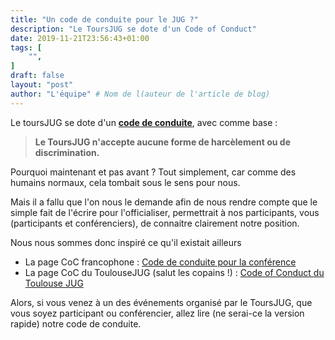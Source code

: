 ```yaml
---
title: "Un code de conduite pour le JUG ?"
description: "Le ToursJUG se dote d'un Code of Conduct"
date: 2019-11-21T23:56:43+01:00
tags: [
    "",
]
draft: false
layout: "post"
author: "L'équipe" # Nom de l(auteur de l'article de blog)
---
```

Le toursJUG se dote d'un **[code de conduite](/coc)**, avec comme base : 

> **Le ToursJUG n'accepte aucune forme de harcèlement ou de discrimination.**

Pourquoi maintenant et pas avant ?
Tout simplement, car comme des humains normaux, cela tombait sous le sens pour nous.

Mais il a fallu que l'on nous le demande afin de nous rendre compte que le simple fait de l'écrire pour l'officialiser, permettrait à nos participants, vous (participants et conférenciers), de connaitre clairement notre position.

Nous nous sommes donc inspiré ce qu'il existait ailleurs

* La page CoC francophone : [Code de conduite pour la conférence](https://confcodeofconduct.com/index-fr.html)
* La page CoC du ToulouseJUG (salut les copains !) : [Code of Conduct du Toulouse JUG](http://www.toulousejug.org/page/coc/)

Alors, si vous venez à un des événements organisé par le ToursJUG, que vous soyez participant ou conférencier, allez lire (ne serai-ce la version rapide) notre code de conduite.
